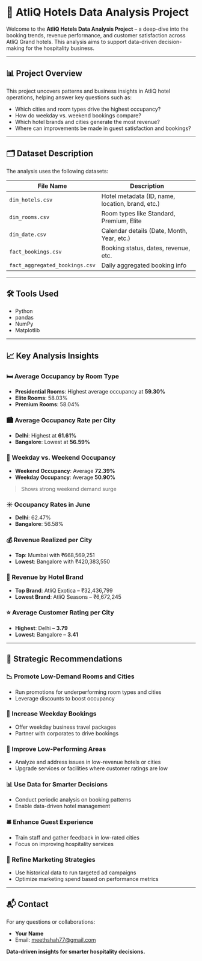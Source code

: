 # 🏨 AtliQ Hotels Data Analysis Project

Welcome to the **AtliQ Hotels Data Analysis Project** – a deep-dive into the booking trends, revenue performance, and customer satisfaction across AtliQ Grand hotels. This analysis aims to support data-driven decision-making for the hospitality business.

---

## 📊 Project Overview

This project uncovers patterns and business insights in AtliQ hotel operations, helping answer key questions such as:

- Which cities and room types drive the highest occupancy?
- How do weekday vs. weekend bookings compare?
- Which hotel brands and cities generate the most revenue?
- Where can improvements be made in guest satisfaction and bookings?

---

## 🗂️ Dataset Description

The analysis uses the following datasets:

| File Name                  | Description                                      |
|---------------------------|--------------------------------------------------|
| `dim_hotels.csv`          | Hotel metadata (ID, name, location, brand, etc.) |
| `dim_rooms.csv`           | Room types like Standard, Premium, Elite         |
| `dim_date.csv`            | Calendar details (Date, Month, Year, etc.)       |
| `fact_bookings.csv`       | Booking status, dates, revenue, etc.             |
| `fact_aggregated_bookings.csv` | Daily aggregated booking info                |

---

## 🛠️ Tools Used

- Python
- pandas
- NumPy
- Matplotlib


---

## 📈 Key Analysis Insights

### 🛏️ Average Occupancy by Room Type
- **Presidential Rooms**: Highest average occupancy at **59.30%**
- **Elite Rooms**: 58.03%
- **Premium Rooms**: 58.04%

### 🏙️ Average Occupancy Rate per City
- **Delhi**: Highest at **61.61%**
- **Bangalore**: Lowest at **56.59%**

### 📆 Weekday vs. Weekend Occupancy
- **Weekend Occupancy**: Average **72.39%**
- **Weekday Occupancy**: Average **50.90%**
> Shows strong weekend demand surge

### ☀️ Occupancy Rates in June
- **Delhi**: 62.47%
- **Bangalore**: 56.58%

### 💰 Revenue Realized per City
- **Top**: Mumbai with ₹668,569,251
- **Lowest**: Bangalore with ₹420,383,550

### 🏨 Revenue by Hotel Brand
- **Top Brand**: AtliQ Exotica – ₹32,436,799
- **Lowest Brand**: AtliQ Seasons – ₹6,672,245

### ⭐ Average Customer Rating per City
- **Highest**: Delhi – **3.79**
- **Lowest**: Bangalore – **3.41**

---

## 🧠 Strategic Recommendations

### 📉 Promote Low-Demand Rooms and Cities
- Run promotions for underperforming room types and cities
- Leverage discounts to boost occupancy

### 📅 Increase Weekday Bookings
- Offer weekday business travel packages
- Partner with corporates to drive bookings

### 🚧 Improve Low-Performing Areas
- Analyze and address issues in low-revenue hotels or cities
- Upgrade services or facilities where customer ratings are low

### 📊 Use Data for Smarter Decisions
- Conduct periodic analysis on booking patterns
- Enable data-driven hotel management

### 🛎️ Enhance Guest Experience
- Train staff and gather feedback in low-rated cities
- Focus on improving hospitality services

### 🎯 Refine Marketing Strategies
- Use historical data to run targeted ad campaigns
- Optimize marketing spend based on performance metrics

---

## 📬 Contact

For any questions or collaborations:

- **Your Name**
- Email: meethshah77@gmail.com




**Data-driven insights for smarter hospitality decisions.**
